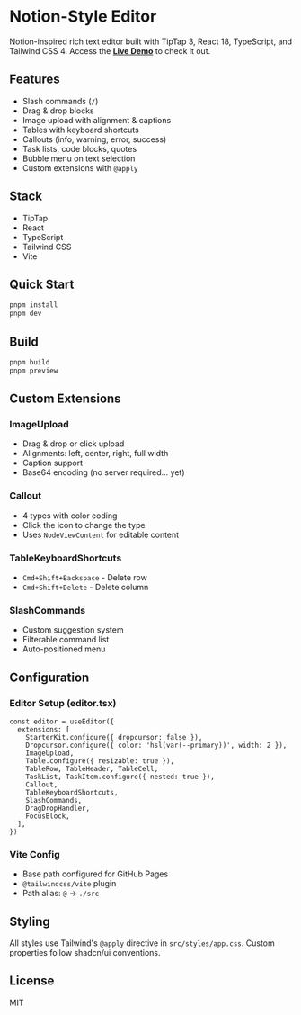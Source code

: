 # Notion-Style Editor

Notion-inspired rich text editor built with TipTap 3, React 18, TypeScript, and Tailwind CSS 4. Access the **[Live Demo](https://rmarsigli.github.io/notion-tap-editor/)** to check it out.

## Features

- Slash commands (`/`)
- Drag & drop blocks
- Image upload with alignment & captions
- Tables with keyboard shortcuts
- Callouts (info, warning, error, success)
- Task lists, code blocks, quotes
- Bubble menu on text selection
- Custom extensions with `@apply`

## Stack

- TipTap
- React
- TypeScript
- Tailwind CSS
- Vite

## Quick Start

```bash
pnpm install
pnpm dev
```

## Build

```bash
pnpm build
pnpm preview
```

## Custom Extensions

### ImageUpload
- Drag & drop or click upload
- Alignments: left, center, right, full width
- Caption support
- Base64 encoding (no server required... yet)

### Callout
- 4 types with color coding
- Click the icon to change the type
- Uses `NodeViewContent` for editable content

### TableKeyboardShortcuts
- `Cmd+Shift+Backspace` - Delete row
- `Cmd+Shift+Delete` - Delete column

### SlashCommands
- Custom suggestion system
- Filterable command list
- Auto-positioned menu

## Configuration

### Editor Setup (editor.tsx)
```tsx
const editor = useEditor({
  extensions: [
    StarterKit.configure({ dropcursor: false }),
    Dropcursor.configure({ color: 'hsl(var(--primary))', width: 2 }),
    ImageUpload,
    Table.configure({ resizable: true }),
    TableRow, TableHeader, TableCell,
    TaskList, TaskItem.configure({ nested: true }),
    Callout,
    TableKeyboardShortcuts,
    SlashCommands,
    DragDropHandler,
    FocusBlock,
  ],
})
```

### Vite Config
- Base path configured for GitHub Pages
- `@tailwindcss/vite` plugin
- Path alias: `@` → `./src`

## Styling

All styles use Tailwind's `@apply` directive in `src/styles/app.css`.
Custom properties follow shadcn/ui conventions.

## License

MIT
